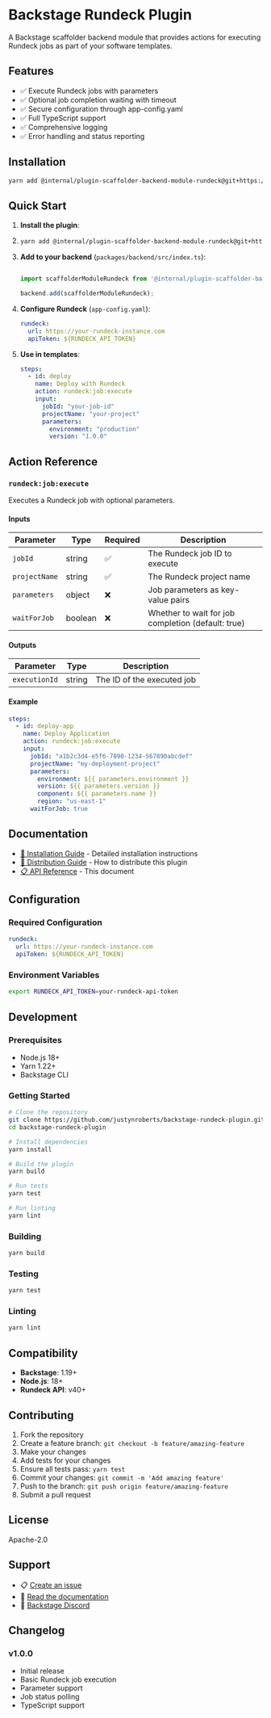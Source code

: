 # Backstage Rundeck Plugin

A Backstage scaffolder backend module that provides actions for executing Rundeck jobs as part of your software templates.

## Features

- ✅ Execute Rundeck jobs with parameters
- ✅ Optional job completion waiting with timeout
- ✅ Secure configuration through app-config.yaml
- ✅ Full TypeScript support
- ✅ Comprehensive logging
- ✅ Error handling and status reporting

## Installation

```bash
yarn add @internal/plugin-scaffolder-backend-module-rundeck@git+https://github.com/justynroberts/backstage-rundeck-plugin.git
```

## Quick Start

1. **Install the plugin**:
2. 
   ```bash
   yarn add @internal/plugin-scaffolder-backend-module-rundeck@git+https://github.com/justynroberts/backstage-rundeck-plugin.git
   ```

3. **Add to your backend** (`packages/backend/src/index.ts`):
   ```typescript

   import scaffolderModuleRundeck from '@internal/plugin-scaffolder-backend-module-rundeck';

   backend.add(scaffolderModuleRundeck);

   ```

3. **Configure Rundeck** (`app-config.yaml`):
   ```yaml
   rundeck:
     url: https://your-rundeck-instance.com
     apiToken: ${RUNDECK_API_TOKEN}
   ```

4. **Use in templates**:
   ```yaml
   steps:
     - id: deploy
       name: Deploy with Rundeck
       action: rundeck:job:execute
       input:
         jobId: "your-job-id"
         projectName: "your-project"
         parameters:
           environment: "production"
           version: "1.0.0"
   ```

## Action Reference

### `rundeck:job:execute`

Executes a Rundeck job with optional parameters.

#### Inputs

| Parameter | Type | Required | Description |
|-----------|------|----------|-------------|
| `jobId` | string | ✅ | The Rundeck job ID to execute |
| `projectName` | string | ✅ | The Rundeck project name |
| `parameters` | object | ❌ | Job parameters as key-value pairs |
| `waitForJob` | boolean | ❌ | Whether to wait for job completion (default: true) |

#### Outputs

| Parameter | Type | Description |
|-----------|------|-------------|
| `executionId` | string | The ID of the executed job |

#### Example

```yaml
steps:
  - id: deploy-app
    name: Deploy Application
    action: rundeck:job:execute
    input:
      jobId: "a1b2c3d4-e5f6-7890-1234-567890abcdef"
      projectName: "my-deployment-project"
      parameters:
        environment: ${{ parameters.environment }}
        version: ${{ parameters.version }}
        component: ${{ parameters.name }}
        region: "us-east-1"
      waitForJob: true
```

## Documentation

- [📖 Installation Guide](./INSTALL.md) - Detailed installation instructions
- [🔧 Distribution Guide](./DISTRIBUTION.md) - How to distribute this plugin
- [📋 API Reference](./README.md) - This document

## Configuration

### Required Configuration

```yaml
rundeck:
  url: https://your-rundeck-instance.com
  apiToken: ${RUNDECK_API_TOKEN}
```

### Environment Variables

```bash
export RUNDECK_API_TOKEN=your-rundeck-api-token
```

## Development

### Prerequisites

- Node.js 18+
- Yarn 1.22+
- Backstage CLI

### Getting Started

```bash
# Clone the repository
git clone https://github.com/justynroberts/backstage-rundeck-plugin.git
cd backstage-rundeck-plugin

# Install dependencies
yarn install

# Build the plugin
yarn build

# Run tests
yarn test

# Run linting
yarn lint
```

### Building

```bash
yarn build
```

### Testing

```bash
yarn test
```

### Linting

```bash
yarn lint
```

## Compatibility

- **Backstage**: 1.19+
- **Node.js**: 18+
- **Rundeck API**: v40+

## Contributing

1. Fork the repository
2. Create a feature branch: `git checkout -b feature/amazing-feature`
3. Make your changes
4. Add tests for your changes
5. Ensure all tests pass: `yarn test`
6. Commit your changes: `git commit -m 'Add amazing feature'`
7. Push to the branch: `git push origin feature/amazing-feature`
8. Submit a pull request

## License

Apache-2.0

## Support

- 📋 [Create an issue](https://github.com/justynroberts/backstage-rundeck-plugin/issues)
- 📖 [Read the documentation](./INSTALL.md)
- 💬 [Backstage Discord](https://discord.gg/backstage-687207715902193673)

## Changelog

### v1.0.0
- Initial release
- Basic Rundeck job execution
- Parameter support
- Job status polling
- TypeScript support
